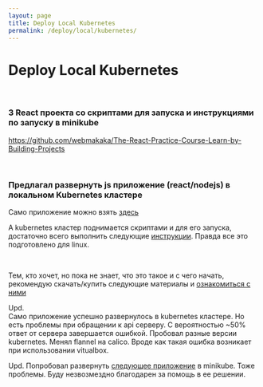 ```yaml
---
layout: page
title: Deploy Local Kubernetes
permalink: /deploy/local/kubernetes/
---
```


# Deploy Local Kubernetes

<br/>

### 3 React проекта со скриптами для запуска и инструкциями по запуску в minikube

https://github.com/webmakaka/The-React-Practice-Course-Learn-by-Building-Projects

<br/>

### Предлагал развернуть js приложение (react/nodejs) в локальном Kubernetes кластере

Само приложение можно взять <a href="https://github.com/webmakaka/MERN-Stack-Front-To-Back-v2.0">здесь</a>

А kubernetes кластер поднимается скриптами и для его запуска, достаточно всего выполнить следующие <a href="https://sysadm.ru/devops/containers/kubernetes/kubeadm/vagrant-centos7-3-node-kubernetes-cluster/">инструкции</a>. Правда все это подготовлено для linux.

<br/>

Тем, кто хочет, но пока не знает, что это такое и с чего начать, рекомендую скачать/купить следующие материалы и <a href="/courses/en/">ознакомиться с ними</a>

Upd.  
Само приложение успешно развернулось в kubernetes кластере. Но есть проблемы при обращении к api серверу. С вероятностью ~50% ответ от сервера завершается ошибкой. Пробовал разные версии kubernetes. Менял flannel на calico. Вроде как такая ошибка возникает при использовании vitualbox.

Upd.
Попробовал развернуть <a href="https://github.com/webmakaka/MERN-Stack-Front-To-Back-v2.0/blob/master/Minikube.md">следующее приложение</a> в minikube. Тоже проблемы. Буду незвозмездно благодарен за помощь в ее решении.
